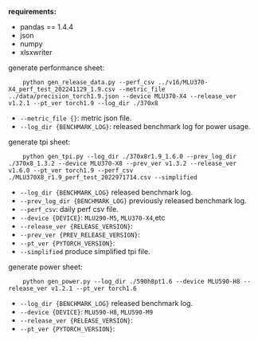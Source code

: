 
**requirements:**
- pandas == 1.4.4
- json
- numpy
- xlsxwriter

generate performance sheet:

```shell
    python gen_release_data.py --perf_csv ../v16/MLU370-X4_perf_test_202241129_1.9.csv --metric_file ../data/precision_torch1.9.json --device MLU370-X4 --release_ver v1.2.1 --pt_ver torch1.9 --log_dir ./370x8
```
- `--metric_file {}`: metric json file.
- `--log_dir {BENCHMARK_LOG}`: released benchmark log for power usage.

generate tpi sheet:

```shell
    python gen_tpi.py --log_dir ./370x8r1.9_1.6.0 --prev_log_dir ./370x8_1.3.2 --device MLU370-X8 --prev_ver v1.3.2 --release_ver v1.6.0 --pt_ver torch1.9 --perf_csv ./MLU370X8_r1.9_perf_test_2022971714.csv --simplified
```
- `--log_dir {BENCHMARK_LOG}` released benchmark log.
- `--prev_log_dir {BENCHMARK_LOG}` previously released benchmark log.
- `--perf_csv`: daily perf csv file.
- `--device {DEVICE}`: `MLU290-M5`, `MLU370-X4`,etc
- `--release_ver {RELEASE_VERSION}`:
- `--prev_ver {PREV_RELEASE_VERSION}`:
- `--pt_ver {PYTORCH_VERSION}`:
- `--simplified` produce simplified tpi file.

generate power sheet:

```shell
    python gen_power.py --log_dir ./590h8pt1.6 --device MLU590-H8 --release_ver v1.2.1 --pt_ver torch1.6
```
- `--log_dir {BENCHMARK_LOG}` released benchmark log.
- `--device {DEVICE}`: `MLU590-H8`, `MLU590-M9`
- `--release_ver {RELEASE_VERSION}`:
- `--pt_ver {PYTORCH_VERSION}`:

